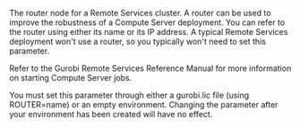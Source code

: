 The router node for a Remote Services cluster. A router can be used to improve the robustness of a Compute Server
deployment. You can refer to the router using either its name or its IP address. A typical Remote Services deployment
won't use a router, so you typically won't need to set this parameter.

Refer to the Gurobi Remote Services Reference Manual for more information on starting Compute Server jobs.

You must set this parameter through either a gurobi.lic file (using ROUTER=name) or an empty environment. Changing the
parameter after your environment has been created will have no effect.